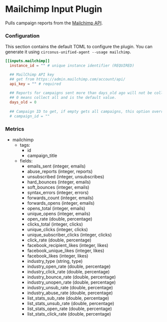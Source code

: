 # Mailchimp Input Plugin

Pulls campaign reports from the [Mailchimp API](https://developer.mailchimp.com/).

### Configuration

This section contains the default TOML to configure the plugin.  You can
generate it using `circonus-unified-agent --usage mailchimp`.

```toml
[[inputs.mailchimp]]
  instance_id = "" # unique instance identifier (REQUIRED)

  ## MailChimp API key
  ## get from https://admin.mailchimp.com/account/api/
  api_key = "" # required
  
  ## Reports for campaigns sent more than days_old ago will not be collected.
  ## 0 means collect all and is the default value.
  days_old = 0
  
  ## Campaign ID to get, if empty gets all campaigns, this option overrides days_old
  # campaign_id = ""
```

### Metrics

- mailchimp
    - tags:
        - id
        - campaign_title
    - fields:
        - emails_sent (integer, emails)
        - abuse_reports (integer, reports)
        - unsubscribed (integer, unsubscribes)
        - hard_bounces (integer, emails)
        - soft_bounces (integer, emails)
        - syntax_errors (integer, errors)
        - forwards_count (integer, emails)
        - forwards_opens (integer, emails)
        - opens_total (integer, emails)
        - unique_opens (integer, emails)
        - open_rate (double, percentage)
        - clicks_total (integer, clicks)
        - unique_clicks (integer, clicks)
        - unique_subscriber_clicks (integer, clicks)
        - click_rate (double, percentage)
        - facebook_recipient_likes (integer, likes)
        - facebook_unique_likes (integer, likes)
        - facebook_likes (integer, likes)
        - industry_type (string, type)
        - industry_open_rate (double, percentage)
        - industry_click_rate (double, percentage)
        - industry_bounce_rate (double, percentage)
        - industry_unopen_rate (double, percentage)
        - industry_unsub_rate (double, percentage)
        - industry_abuse_rate (double, percentage)
        - list_stats_sub_rate (double, percentage)
        - list_stats_unsub_rate (double, percentage)
        - list_stats_open_rate (double, percentage)
        - list_stats_click_rate (double, percentage)
